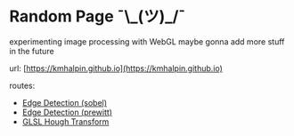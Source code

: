 # Random Page ¯\\\_(ツ)_/¯

experimenting image processing with WebGL maybe gonna add more stuff in the future

url: [https://kmhalpin.github.io](https://kmhalpin.github.io)

routes:
- [Edge Detection (sobel)](https://kmhalpin.github.io/edge-detection-sobel)
- [Edge Detection (prewitt)](https://kmhalpin.github.io/edge-detection-prewitt)
- [GLSL Hough Transform](https://kmhalpin.github.io/hough-transformation)
